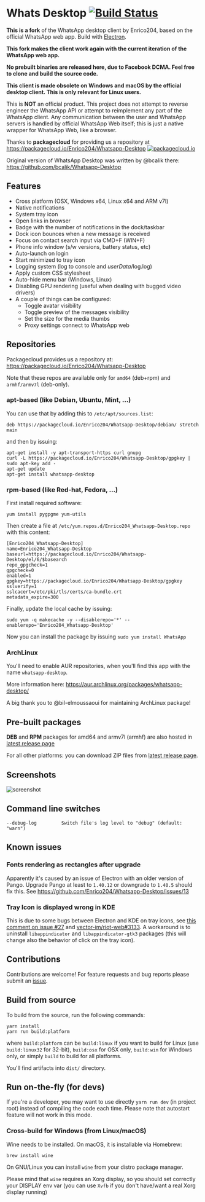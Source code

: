 # Whats Desktop [![Build Status](https://travis-ci.org/Enrico204/Whatsapp-Desktop.svg?branch=master)](https://travis-ci.org/Enrico204/Whatsapp-Desktop)


**This is a fork** of the WhatsApp desktop client by Enrico204, based on the official WhatsApp web app. Build with [Electron](http://electron.atom.io/).

**This fork makes the client work again with the current iteration of the WhatsApp web app.**

**No prebuilt binaries are released here, due to Facebook DCMA. Feel free to clone and build the source code.**

**This client is made obsolete on Windows and macOS by the official desktop client. This is only relevant for Linux users.**

This is **NOT** an official product. This project does not attempt to reverse engineer the WhatsApp API or attempt to reimplement any part of the WhatsApp client. Any communication between the user and WhatsApp servers is handled by official WhatsApp Web itself; this is just a native wrapper for WhatsApp Web, like a browser.

Thanks to **packagecloud** for providing us a repository at https://packagecloud.io/Enrico204/Whatsapp-Desktop
[![packagecloud.io](https://packagecloud.io/images/packagecloud-badge.png "packagecloud.io")](https://packagecloud.io/)

Original version of WhatsApp Desktop was written by @bcalik there: https://github.com/bcalik/Whatsapp-Desktop

## Features

* Cross platform (OSX, Windows x64, Linux x64 and ARM v7l)
* Native notifications
* System tray icon
* Open links in browser
* Badge with the number of notifications in the dock/taskbar
* Dock icon bounces when a new message is received
* Focus on contact search input via CMD+F (WIN+F)
* Phone info window (s/w versions, battery status, etc)
* Auto-launch on login
* Start minimized to tray icon
* Logging system (log to console and *userData*/log.log)
* Apply custom CSS stylesheet
* Auto-hide menu bar (Windows, Linux)
* Disabling GPU rendering (useful when dealing with bugged video drivers)
* A couple of things can be configured:
  * Toggle avatar visibility
  * Toggle preview of the messages visibility
  * Set the size for the media thumbs
  * Proxy settings connect to WhatsApp web

## Repositories

Packagecloud provides us a repository at: https://packagecloud.io/Enrico204/Whatsapp-Desktop

Note that these repos are available only for `amd64` (deb+rpm) and `armhf/armv7l` (deb-only).

### apt-based (like Debian, Ubuntu, Mint, ...)

You can use that by adding this to `/etc/apt/sources.list`:

    deb https://packagecloud.io/Enrico204/Whatsapp-Desktop/debian/ stretch main

and then by issuing:

    apt-get install -y apt-transport-https curl gnupg
    curl -L https://packagecloud.io/Enrico204/Whatsapp-Desktop/gpgkey | sudo apt-key add -
    apt-get update
    apt-get install whatsapp-desktop

### rpm-based (like Red-hat, Fedora, ...)

First install required software:

    yum install pygpgme yum-utils

Then create a file at `/etc/yum.repos.d/Enrico204_Whatsapp-Desktop.repo` with this content:

    [Enrico204_Whatsapp-Desktop]
    name=Enrico204_Whatsapp-Desktop
    baseurl=https://packagecloud.io/Enrico204/Whatsapp-Desktop/el/6/$basearch
    repo_gpgcheck=1
    gpgcheck=0
    enabled=1
    gpgkey=https://packagecloud.io/Enrico204/Whatsapp-Desktop/gpgkey
    sslverify=1
    sslcacert=/etc/pki/tls/certs/ca-bundle.crt
    metadata_expire=300

Finally, update the local cache by issuing:

    sudo yum -q makecache -y --disablerepo='*' --enablerepo='Enrico204_Whatsapp-Desktop'

Now you can install the package by issuing `sudo yum install WhatsApp`

### ArchLinux

You'll need to enable AUR repositories, when you'll find this app with the name `whatsapp-desktop`.

More information here: https://aur.archlinux.org/packages/whatsapp-desktop/

A big thank you to @bil-elmoussaoui for maintaining ArchLinux package!

## Pre-built packages

**DEB** and **RPM** packages for amd64 and armv7l (armhf) are also hosted in [latest release page](https://github.com/Enrico204/Whatsapp-Desktop/releases)

For all other platforms: you can download ZIP files from [latest release page](https://github.com/Enrico204/Whatsapp-Desktop/releases).

## Screenshots

![screenshot](http://i1-win.softpedia-static.com/screenshots/WhatsApp-Desktop_1.png "Main Window")

## Command line switches

    --debug-log         Switch file's log level to "debug" (default: "warn")

## Known issues

### Fonts rendering as rectangles after upgrade

Apparently it's caused by an issue of Electron with an older version of Pango. Upgrade Pango at least to `1.40.12` or downgrade to `1.40.5` should fix this. See https://github.com/Enrico204/Whatsapp-Desktop/issues/13

### Tray Icon is displayed wrong in KDE

This is due to some bugs between Electron and KDE on tray icons, see [this comment on issue #27](https://github.com/Enrico204/Whatsapp-Desktop/issues/27#issuecomment-338410450) and [vector-im/riot-web#3133](https://github.com/vector-im/riot-web/issues/3133). A workaround is to uninstall `libappindicator` and `libappindicator-gtk3` packages (this will change also the behavior of click on the tray icon).

## Contributions

Contributions are welcome! For feature requests and bug reports please submit an [issue](https://github.com/Enrico204/Whatsapp-Desktop/issues).

## Build from source

To build from the source, run the following commands:

    yarn install
    yarn run build:platform

where `build:platform` can be `build:linux` if you want to build for Linux (use `build:linux32` for 32-bit), `build:osx` for OSX only, `build:win` for Windows only, or simply `build` to build for all platforms.

You'll find artifacts into `dist/` directory.

## Run on-the-fly (for devs)

If you're a developer, you may want to use directly `yarn run dev` (in project root) instead of compiling the code each time. Please note that autostart feature will not work in this mode.

### Cross-build for Windows (from Linux/macOS)

Wine needs to be installed. On macOS, it is installable via Homebrew:  

    brew install wine

On GNU/Linux you can install `wine` from your distro package manager.

Please mind that `wine` requires an Xorg display, so you should set correctly your DISPLAY env var (you can use `Xvfb` if you don't have/want a real Xorg display running)
